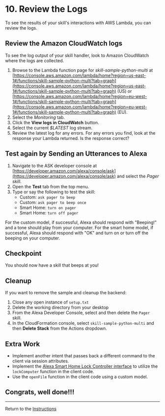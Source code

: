 # 10. Review the Logs

To see the results of your skill's interactions with AWS Lambda, you can review the logs.

## Review the Amazon CloudWatch logs

To see the log output of your skill handler, look to Amazon CloudWatch where the logs are collected.

1. Browse to the Lambda function page for *skill-sample-python-multi* at [https://console.aws.amazon.com/lambda/home?region=us-east-1#/functions/skill-sample-python-multi?tab=graph](https://console.aws.amazon.com/lambda/home?region=us-east-1#/functions/skill-sample-python-multi?tab=graph) (US) or [https://console.aws.amazon.com/lambda/home?region=eu-west-1#/functions/skill-sample-python-multi?tab=graph](https://console.aws.amazon.com/lambda/home?region=eu-west-1#/functions/skill-sample-python-multi?tab=graph) (EU).
2. Select the *Monitoring* tab.
3. Click the **View logs in CloudWatch** button.
4. Select the current *$LATEST* log stream.
5. Review the latest log for any errors. For any errors you find, look at the response your Lambda returned. Is the response correct?

## Test again by Sending an Utterances to Alexa
1. Navigate to the ASK developer console at [https://developer.amazon.com/alexa/console/ask](https://developer.amazon.com/alexa/console/ask) and select the *Pager* skill.
2. Open the **Test** tab from the top menu.
3. Type or say the following to test the skill:
	- Custom: `ask pager to beep`
	- Custom: `ask pager to beep once`
	- Smart Home: `turn on pager`
	- Smart Home: `turn off pager`

For the custom model, if successful, Alexa should respond with "Beeping!" and a tone should play from your computer.
For the smart home model, if successful, Alexa should respond with "OK" and turn on or turn off the beeping on your computer.

## Checkpoint
You should now have a skill that beeps at you!

## Cleanup
If you want to remove the sample and cleanup the backend:
1. Close any open instance of `setup.txt`
2. Delete the working directory from your desktop
3. From the Alexa Developer Console, select and then delete the `Pager` skill.
4. In the CloudFormation console, select `skill-sample-python-multi` and then **Delete Stack** from the Actions dropdown.

## Extra Work
- Implement another intent that passes back a different command to the client via session attributes.
- Implement the [Alexa Smart Home Lock Controller interface](https://developer.amazon.com/docs/device-apis/alexa-lockcontroller.html) to utilize the `lockComputer` function in the client code.
- Use the `openFile` function in the client code using a custom model.

## Congrats, well done!!!

___
Return to the [Instructions](README.md)
